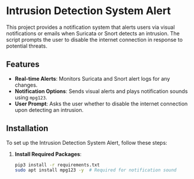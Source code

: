 # Intrusion Detection System Alert

This project provides a notification system that alerts users via visual notifications or emails when Suricata or Snort detects an intrusion. The script prompts the user to disable the internet connection in response to potential threats.

## Features

- **Real-time Alerts**: Monitors Suricata and Snort alert logs for any changes.
- **Notification Options**: Sends visual alerts and plays notification sounds using `mpg123`.
- **User Prompt**: Asks the user whether to disable the internet connection upon detecting an intrusion.

## Installation

To set up the Intrusion Detection System Alert, follow these steps:

1. **Install Required Packages**:
   ```bash
   pip3 install -r requirements.txt
   sudo apt install mpg123 -y  # Required for notification sound

